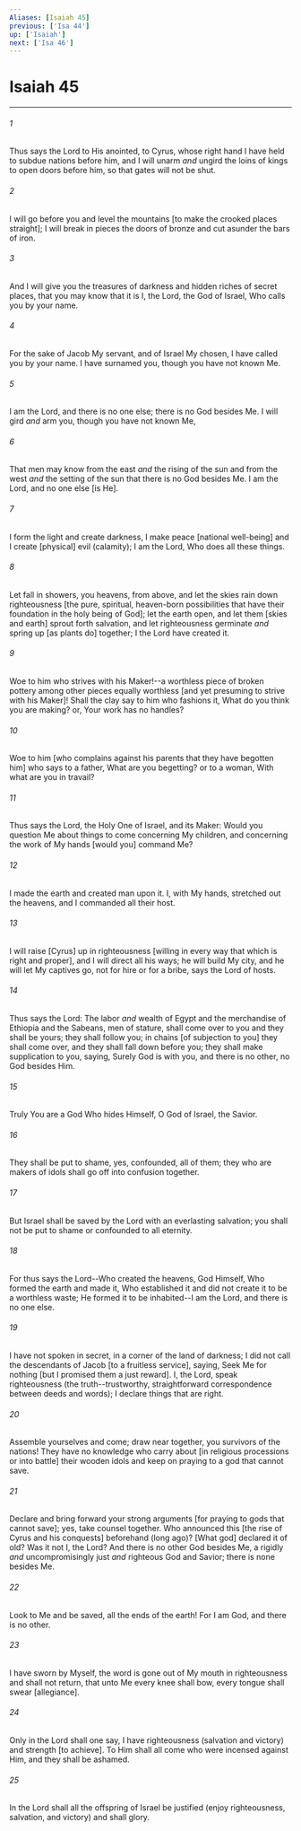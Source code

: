 ```yaml
---
Aliases: [Isaiah 45]
previous: ['Isa 44']
up: ['Isaiah']
next: ['Isa 46']
---
```

# Isaiah 45

***














###### 1 






Thus says the Lord to His anointed, to Cyrus, whose right hand I have held to subdue nations before him, and I will unarm _and_ ungird the loins of kings to open doors before him, so that gates will not be shut. 













###### 2 






I will go before you and level the mountains [to make the crooked places straight]; I will break in pieces the doors of bronze and cut asunder the bars of iron. 













###### 3 






And I will give you the treasures of darkness and hidden riches of secret places, that you may know that it is I, the Lord, the God of Israel, Who calls you by your name. 













###### 4 






For the sake of Jacob My servant, and of Israel My chosen, I have called you by your name. I have surnamed you, though you have not known Me. 













###### 5 






I am the Lord, and there is no one else; there is no God besides Me. I will gird _and_ arm you, though you have not known Me, 













###### 6 






That men may know from the east _and_ the rising of the sun and from the west _and_ the setting of the sun that there is no God besides Me. I am the Lord, and no one else [is He]. 













###### 7 






I form the light and create darkness, I make peace [national well-being] and I create [physical] evil (calamity); I am the Lord, Who does all these things. 













###### 8 






Let fall in showers, you heavens, from above, and let the skies rain down righteousness [the pure, spiritual, heaven-born possibilities that have their foundation in the holy being of God]; let the earth open, and let them [skies and earth] sprout forth salvation, and let righteousness germinate _and_ spring up [as plants do] together; I the Lord have created it. 













###### 9 






Woe to him who strives with his Maker!--a worthless piece of broken pottery among other pieces equally worthless [and yet presuming to strive with his Maker]! Shall the clay say to him who fashions it, What do you think you are making? or, Your work has no handles? 













###### 10 






Woe to him [who complains against his parents that they have begotten him] who says to a father, What are you begetting? or to a woman, With what are you in travail? 













###### 11 






Thus says the Lord, the Holy One of Israel, and its Maker: Would you question Me about things to come concerning My children, and concerning the work of My hands [would you] command Me? 













###### 12 






I made the earth and created man upon it. I, with My hands, stretched out the heavens, and I commanded all their host. 













###### 13 






I will raise [Cyrus] up in righteousness [willing in every way that which is right and proper], and I will direct all his ways; he will build My city, and he will let My captives go, not for hire or for a bribe, says the Lord of hosts. 













###### 14 






Thus says the Lord: The labor _and_ wealth of Egypt and the merchandise of Ethiopia and the Sabeans, men of stature, shall come over to you and they shall be yours; they shall follow you; in chains [of subjection to you] they shall come over, and they shall fall down before you; they shall make supplication to you, saying, Surely God is with you, and there is no other, no God besides Him. 













###### 15 






Truly You are a God Who hides Himself, O God of Israel, the Savior. 













###### 16 






They shall be put to shame, yes, confounded, all of them; they who are makers of idols shall go off into confusion together. 













###### 17 






But Israel shall be saved by the Lord with an everlasting salvation; you shall not be put to shame or confounded to all eternity. 













###### 18 






For thus says the Lord--Who created the heavens, God Himself, Who formed the earth and made it, Who established it and did not create it to be a worthless waste; He formed it to be inhabited--I am the Lord, and there is no one else. 













###### 19 






I have not spoken in secret, in a corner of the land of darkness; I did not call the descendants of Jacob [to a fruitless service], saying, Seek Me for nothing [but I promised them a just reward]. I, the Lord, speak righteousness (the truth--trustworthy, straightforward correspondence between deeds and words); I declare things that are right. 













###### 20 






Assemble yourselves and come; draw near together, you survivors of the nations! They have no knowledge who carry about [in religious processions or into battle] their wooden idols and keep on praying to a god that cannot save. 













###### 21 






Declare and bring forward your strong arguments [for praying to gods that cannot save]; yes, take counsel together. Who announced this [the rise of Cyrus and his conquests] beforehand (long ago)? [What god] declared it of old? Was it not I, the Lord? And there is no other God besides Me, a rigidly _and_ uncompromisingly just _and_ righteous God and Savior; there is none besides Me. 













###### 22 






Look to Me and be saved, all the ends of the earth! For I am God, and there is no other. 













###### 23 






I have sworn by Myself, the word is gone out of My mouth in righteousness and shall not return, that unto Me every knee shall bow, every tongue shall swear [allegiance]. 













###### 24 






Only in the Lord shall one say, I have righteousness (salvation and victory) and strength [to achieve]. To Him shall all come who were incensed against Him, and they shall be ashamed. 













###### 25 






In the Lord shall all the offspring of Israel be justified (enjoy righteousness, salvation, and victory) and shall glory.
